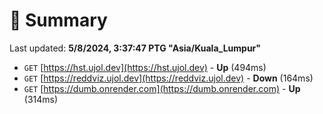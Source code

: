 # 📖 Summary
Last updated: **5/8/2024, 3:37:47 PTG "Asia/Kuala_Lumpur"**

- `GET` [https://hst.ujol.dev](https://hst.ujol.dev) - **Up** (494ms)
- `GET` [https://reddviz.ujol.dev](https://reddviz.ujol.dev) - **Down** (164ms)
- `GET` [https://dumb.onrender.com](https://dumb.onrender.com) - **Up** (314ms)
